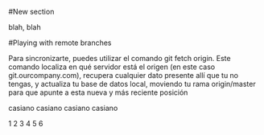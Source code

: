 #New section

blah, blah

#Playing with remote branches

Para sincronizarte, puedes utilizar el comando git fetch origin. Este comando localiza en qué servidor está el origen (en este caso git.ourcompany.com), recupera cualquier dato presente allí que tu no tengas, y actualiza tu base de datos local, moviendo tu rama origin/master para que apunte a esta nueva y más reciente posición

casiano
casiano
casiano
casiano

1
2
3
4
5
6
